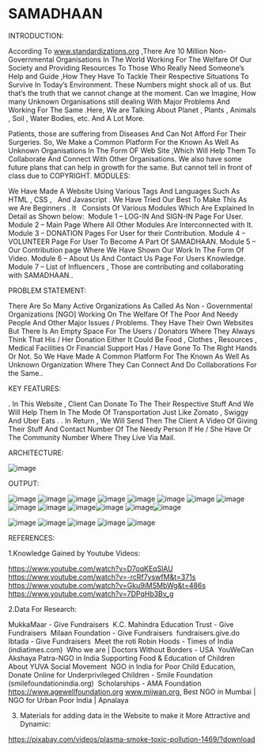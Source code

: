 # SAMADHAAN
INTRODUCTION:

According  To www.standardizations.org ,There Are 10 Million Non-Governmental Organisations In The World Working For The Welfare Of Our Society and Providing Resources To Those Who Really Need Someone’s Help and Guide ,How They Have To Tackle Their Respective Situations To Survive In Today’s Environment. 
These Numbers might shock all of us. But that’s the truth that we cannot change at the moment. Can we  Imagine, How many Unknown Organisations still dealing With Major Problems And Working For The Same .Here, We are Talking About Planet , Plants , Animals , Soil , Water Bodies, etc. And A Lot More.

Patients, those are suffering from Diseases And Can Not Afford For Their Surgeries. So, We Make a Common Platform  For the Known As Well As Unknown  Organisations In The Form OF Web Site ,Which Will Help Them To Collaborate And Connect With Other Organisations.
We also have some future plans that can help in growth for the same. But cannot tell in front of class due to COPYRIGHT.
MODULES:

We Have Made A Website Using Various Tags And Languages Such As HTML , CSS ,  
And Javascript . We Have Tried Our Best To Make This As we Are Beginners . It  
Consists Of Various Modules Which Are Explained In Detail as Shown below: 
Module 1 – LOG-IN  And SIGN-IN Page For User.
Module 2 – Main Page Where All Other Modules Are Interconnected with It.
Module 3 – DONATION Pages For User for their Contribution.
Module 4 – VOLUNTEER Page For User To Become A Part Of SAMADHAAN.
Module 5 – Our Contribution page Where We Have Shown Our Work In The Form Of  
Video.
Module 6 – About Us And Contact Us Page For Users Knowledge.
Module 7 – List of Influencers , Those are contributing and collaborating with 
SAMADHAAN..

PROBLEM STATEMENT:

There Are So Many Active Organizations As Called As Non - Governmental Organizations [NGO]
Working On The Welfare Of The Poor And Needy People And Other Major Issues / Problems. They
Have Their Own Websites But There Is An Empty Space For The Users / Donators Where
They Always Think That His / Her Donation Either It Could Be Food , Clothes , Resources ,
Medical Facilities Or Financial Support Has / Have Gone To The Right Hands Or Not.
So We Have Made A Common Platform For The Known As Well As Unknown Organization Where
They Can Connect And Do Collaborations For the Same..

KEY FEATURES:

. In This Website , Client Can Donate To The Their Respective  Stuff And We Will Help Them In The Mode Of Transportation Just Like Zomato , Swiggy And Uber Eats .
. In Return , We Will Send Then The Client A Video Of Giving Their Stuff  And Contact Number Of The Needy Person If He / She Have Or The Community Number Where They Live Via Mail.

ARCHITECTURE:

![image](https://github.com/MukuSick2/SAMADHAAN/assets/131860691/4d924624-8f7f-4f9e-8175-b860cfff631e)

OUTPUT:

![image](https://github.com/MukuSick2/SAMADHAAN/assets/131860691/97951460-462b-4117-a92a-f4d9cfc81db7)
![image](https://github.com/MukuSick2/SAMADHAAN/assets/131860691/737b911c-1d48-4c5f-ba7e-1697a9b3d29c)
![image](https://github.com/MukuSick2/SAMADHAAN/assets/131860691/840c82a4-f6fe-4be0-b7db-3e8492313f19)
![image](https://github.com/MukuSick2/SAMADHAAN/assets/131860691/f1f42468-e06c-482f-88e6-f41c78777fef)
![image](https://github.com/MukuSick2/SAMADHAAN/assets/131860691/52d88193-475f-41a2-9a96-7ca172ac4e4d)
![image](https://github.com/MukuSick2/SAMADHAAN/assets/131860691/8a71c8c8-bec1-4f21-8aec-d0ce21fd9d4e)
![image](https://github.com/MukuSick2/SAMADHAAN/assets/131860691/e59a8ab9-af20-4374-8a28-2aec188d50ce)
![image](https://github.com/MukuSick2/SAMADHAAN/assets/131860691/97fcee0b-b694-4b26-95c0-2971c78bd9cc)
![image](https://github.com/MukuSick2/SAMADHAAN/assets/131860691/8da320b1-d7cd-4eca-a7d3-f0810f2af862)
![image](https://github.com/MukuSick2/SAMADHAAN/assets/131860691/8c0a391e-ec33-448d-b737-2d2f57c2f06e)
![image](https://github.com/MukuSick2/SAMADHAAN/assets/131860691/8e1e663b-b291-4106-9021-4fd11ad8c7a2)![image](https://github.com/MukuSick2/SAMADHAAN/assets/131860691/e60ad8fb-1541-497b-a73a-655d365f796d)
![image](https://github.com/MukuSick2/SAMADHAAN/assets/131860691/9c5f168b-9171-40f9-a5c0-7aa1e35d4064)![image](https://github.com/MukuSick2/SAMADHAAN/assets/131860691/57682451-6085-41be-9235-d56751dd7188)

![image](https://github.com/MukuSick2/SAMADHAAN/assets/131860691/b3e129f3-e0e2-4c81-b196-082e439a464e)
![image](https://github.com/MukuSick2/SAMADHAAN/assets/131860691/9a57a62b-7873-446a-926a-49f3d5c06359)
![image](https://github.com/MukuSick2/SAMADHAAN/assets/131860691/454f36f5-6257-4b60-b007-d0663cda08dc)
![image](https://github.com/MukuSick2/SAMADHAAN/assets/131860691/d06c73a3-c14c-492f-8ff9-fea59bc5572d)
![image](https://github.com/MukuSick2/SAMADHAAN/assets/131860691/a0ccca07-6007-4e42-886d-4548b2d99006)

REFERENCES:

1.Knowledge Gained by Youtube Videos:

https://www.youtube.com/watch?v=D7oqKEqSlAU 
https://www.youtube.com/watch?v=-rcRf7yswfM&t=371s 
https://www.youtube.com/watch?v=Gku9iMSMbWg&t=486s 
https://www.youtube.com/watch?v=7DPqHb3Bv_g 

2.Data For Research:

MukkaMaar - Give Fundraisers 
K.C. Mahindra Education Trust - Give Fundraisers 
Milaan Foundation - Give Fundraisers 
fundraisers.give.do
Ibtada - Give Fundraisers 
Meet the roti Robin Hoods - Times of India (indiatimes.com) 
Who we are | Doctors Without Borders - USA 
YouWeCan 
Akshaya Patra-NGO in India Supporting Food & Education of Children 
About YUVA Social Movement 
NGO in India for Poor Child Education, Donate Online for Underprivileged Children - Smile Foundation (smilefoundationindia.org) 
Scholarships - AMA Foundation 
https://www.agewellfoundation.org
www.mijwan.org 
Best NGO in Mumbai | NGO for Urban Poor India | Apnalaya

3. Materials for adding data in the Website to make it More Attractive and Dynamic:

https://pixabay.com/videos/plasma-smoke-toxic-pollution-1469/?download 










